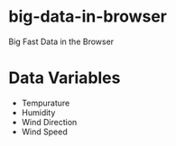 # big-data-in-browser
Big Fast Data in the Browser


# Data Variables
- Tempurature
- Humidity
- Wind Direction
- Wind Speed